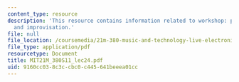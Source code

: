 ```yaml
---
content_type: resource
description: 'This resource contains information related to workshop: performance
  and improvisation.'
file: null
file_location: /coursemedia/21m-380-music-and-technology-live-electronics-performance-practices-spring-2011/9160cc038c3ccbc0c445641beeea01cc_MIT21M_380S11_lec24.pdf
file_type: application/pdf
resourcetype: Document
title: MIT21M_380S11_lec24.pdf
uid: 9160cc03-8c3c-cbc0-c445-641beeea01cc
---
```

